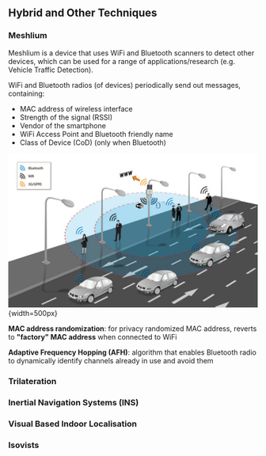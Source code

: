 ## Hybrid and Other Techniques

### Meshlium

Meshlium is a device that uses WiFi and Bluetooth scanners to detect other devices, which can be used for a range of applications/research (e.g. Vehicle Traffic Detection).

WiFi and Bluetooth radios (of devices) periodically send out messages, containing:

* MAC address of wireless interface
* Strength of the signal (RSSI)
* Vendor of the smartphone
* WiFi Access Point and Bluetooth friendly name
* Class of Device (CoD) (only when Bluetooth)

![Meshlium Summary](../../../images/meshlium/meshlium_principle.png){width=500px}

**MAC address randomization**: for privacy randomized MAC address, reverts to **"factory" MAC address** when connected to WiFi

**Adaptive Frequency Hopping (AFH)**: algorithm that enables Bluetooth radio to dynamically identify channels already in use and avoid them

### Trilateration

### Inertial Navigation Systems (INS)

### Visual Based Indoor Localisation

### Isovists
